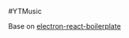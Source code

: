 #YTMusic

Base on [electron-react-boilerplate](https://github.com/electron-react-boilerplate/electron-react-boilerplate)
